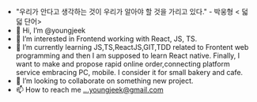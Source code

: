 - "우리가 안다고 생각하는 것이 우리가 알아야 할 것을 가리고 있다." - 박웅형 < 덟덟 단어>
- 👋 Hi, I’m @youngjeek
- 👀 I’m interested in Frontend working with React, JS, TS.
- 🌱 I’m currently learning JS,TS,ReactJS,GIT,TDD related to Frontent web programming and then I am supposed to learn React native. Finally, I want to make and propose rapid online order,connecting platform service embracing PC, mobile. I consider it for small bakery and cafe.
- 💞️ I’m looking to collaborate on something new project.
- 📫 How to reach me ...youngjeek@gmail.com



<!---
youngjeek/youngjeek is a ✨ special ✨ repository because its `README.md` (this file) appears on your GitHub profile.
You can click the Preview link to take a look at your changes.
--->
